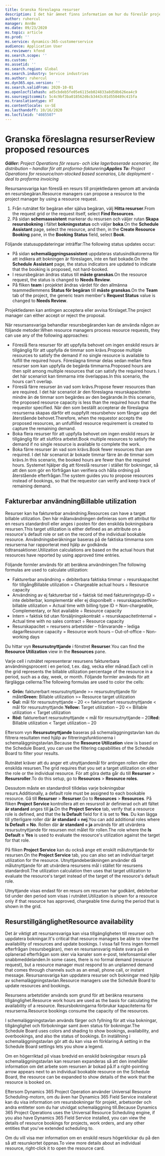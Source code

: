 ```yaml
---
title: Granska föreslagna resurser
description: I det här ämnet finns information om hur du föreslår projektresurser.
author: ruhercul
manager: AnnBe
ms.date: 09/23/2020
ms.topic: article
ms.prod: ''
ms.service: dynamics-365-customerservice
audience: Application User
ms.reviewer: kfend
ms.search.scope: ''
ms.custom: ''
ms.assetid: ''
ms.search.region: Global
ms.search.industry: Service industries
ms.author: ruhercul
ms.dyn365.ops.version: ''
ms.search.validFrom: 2020-10-01
ms.openlocfilehash: ad5cbdeb5fe05e6115eb024833a8d58b626ea4c9
ms.sourcegitcommit: 5c4c9bf3ba018562d6cb3443c01d550489c415fa
ms.translationtype: HT
ms.contentlocale: sv-SE
ms.lasthandoff: 10/16/2020
ms.locfileid: "4085507"
---
```

# <a name="review-proposed-resources"></a><span data-ttu-id="fb744-103">Granska föreslagna resurser</span><span class="sxs-lookup"><span data-stu-id="fb744-103">Review proposed resources</span></span>

<span data-ttu-id="fb744-104">_**Gäller:** Project Operations för resurs- och icke lagerbaserade scenarier, lite distribution – handlar för att proforma-fakturering_</span><span class="sxs-lookup"><span data-stu-id="fb744-104">_**Applies To:** Project Operations for resource/non-stocked based scenarios, Lite deployment - deal to proforma invoicing_</span></span>

<span data-ttu-id="fb744-105">Resursansvariga kan föreslå en resurs till projektledaren genom att använda en resursbegäran.</span><span class="sxs-lookup"><span data-stu-id="fb744-105">Resource managers can propose a resource to the project manager by using a resource request.</span></span>

1. <span data-ttu-id="fb744-106">Från rutnätet för begäran eller själva begäran, välj **Hitta resurser**.</span><span class="sxs-lookup"><span data-stu-id="fb744-106">From the request grid or the request itself, select **Find Resources**.</span></span>
2. <span data-ttu-id="fb744-107">På sidan **schemaassistent** markerar du resursen och väljer rutan **Skapa resursbokning** i fältet **bokningsstatus** och väljer **boka**.</span><span class="sxs-lookup"><span data-stu-id="fb744-107">On the **Schedule Assistant** page, select the resource, and then, in the **Create Resource Booking** pane, in the **Booking Status** field, select **Book**.</span></span>

<span data-ttu-id="fb744-108">Följande statusuppdateringar inträffar:</span><span class="sxs-lookup"><span data-stu-id="fb744-108">The following status updates occur:</span></span>

- <span data-ttu-id="fb744-109">På sidan **schemaläggningsassistent** uppdateras statusindikatorerna för att indikera att bokningen är föreslagen, inte en fast bokade.</span><span class="sxs-lookup"><span data-stu-id="fb744-109">On the **Schedule Assistant** page, the status indicators are updated to indicate that the booking is proposed, not hard-booked.</span></span>
- <span data-ttu-id="fb744-110">I resursbegäran ändras status till **måste granskas**.</span><span class="sxs-lookup"><span data-stu-id="fb744-110">On the resource request, the status is changed to **Needs Review**.</span></span>
- <span data-ttu-id="fb744-111">På fliken **team** i projektet ändras värdet för den allmänna teammedlemmens **Status för begäran** till **måste granskas**.</span><span class="sxs-lookup"><span data-stu-id="fb744-111">On the **Team** tab of the project, the generic team member's **Request Status** value is changed to **Needs Review**.</span></span>

<span data-ttu-id="fb744-112">Projektledaren kan antingen acceptera eller avvisa förslaget.</span><span class="sxs-lookup"><span data-stu-id="fb744-112">The project manager can either accept or reject the proposal.</span></span>

<span data-ttu-id="fb744-113">När resursansvariga behandlar resursbegäranden kan de använda någon av följande metoder:</span><span class="sxs-lookup"><span data-stu-id="fb744-113">When resource managers process resource requests, they can use any of the following approaches:</span></span>

- <span data-ttu-id="fb744-114">Föreslå flera resurser för att uppfylla behovet om ingen enskild resurs är tillgänglig för att uppfylla de timmar som krävs.</span><span class="sxs-lookup"><span data-stu-id="fb744-114">Propose multiple resources to satisfy the demand if no single resource is available to fulfill the required hours.</span></span> <span data-ttu-id="fb744-115">Föreslagna timmar delas sedan mellan flera resurser som kan uppfylla de begärda timmarna.</span><span class="sxs-lookup"><span data-stu-id="fb744-115">Proposed hours are then split among multiple resources that can satisfy the required hours.</span></span> <span data-ttu-id="fb744-116">I det här scenariot kan timmarna inte överlappas.</span><span class="sxs-lookup"><span data-stu-id="fb744-116">In this scenario, the hours can't overlap.</span></span>
- <span data-ttu-id="fb744-117">Föreslå färre resurser än vad som krävs.</span><span class="sxs-lookup"><span data-stu-id="fb744-117">Propose fewer resources than are required.</span></span> <span data-ttu-id="fb744-118">I det här scenariot är den föreslagna resurskapaciteten mindre än de timmar som begärdes av den begärande.</span><span class="sxs-lookup"><span data-stu-id="fb744-118">In this scenario, the proposed resource capacity is less than the required hours that the requestor specified.</span></span> <span data-ttu-id="fb744-119">När den som beställt accepterar de föreslagna resurserna skapas därför ett ouppfyllt resursbehov som fångar upp det återstående behovet.</span><span class="sxs-lookup"><span data-stu-id="fb744-119">Therefore, when the requestor accepts the proposed resources, an unfulfilled resource requirement is created to capture the remaining demand.</span></span>
- <span data-ttu-id="fb744-120">Boka flera resurser för att uppfylla behovet om ingen enskild resurs är tillgänglig för att slutföra arbetet.</span><span class="sxs-lookup"><span data-stu-id="fb744-120">Book multiple resources to satisfy the demand if no single resource is available to complete the work.</span></span>
- <span data-ttu-id="fb744-121">Boka färre resurser än vad som krävs.</span><span class="sxs-lookup"><span data-stu-id="fb744-121">Book fewer resources than are required.</span></span> <span data-ttu-id="fb744-122">I det här scenariot är bokade timmar färre än de timmar som krävs.</span><span class="sxs-lookup"><span data-stu-id="fb744-122">In this scenario, the booked hours are fewer than the required hours.</span></span> <span data-ttu-id="fb744-123">Systemet hjälper dig att föreslå resurser i stället för bokningar, så att den som gör en förfrågan kan verifiera och hålla ordning på återstående efterfrågan.</span><span class="sxs-lookup"><span data-stu-id="fb744-123">The system guides you to propose resources instead of bookings, so that the requestor can verify and keep track of remaining demand.</span></span>

## <a name="billable-utilization"></a><span data-ttu-id="fb744-124">Fakturerbar användning</span><span class="sxs-lookup"><span data-stu-id="fb744-124">Billable utilization</span></span>

<span data-ttu-id="fb744-125">Resurser kan ha fakturerbar användning.</span><span class="sxs-lookup"><span data-stu-id="fb744-125">Resources can have a target billable utilization.</span></span> <span data-ttu-id="fb744-126">Den här målanvändningen definieras som ett attribut för en resurs standardroll eller anges i posten för den enskilda bokningsbara resursen.</span><span class="sxs-lookup"><span data-stu-id="fb744-126">This target utilization is either defined as an attribute on a resource's default role or set on the record of the individual bookable resource.</span></span> <span data-ttu-id="fb744-127">Användningsberäkningar baseras på de faktiska timmarna som resurserna har rapporterat med hjälp av godkända tidtransaktioner.</span><span class="sxs-lookup"><span data-stu-id="fb744-127">Utilization calculations are based on the actual hours that resources have reported by using approved time entries.</span></span>

<span data-ttu-id="fb744-128">Följande formler används för att beräkna användningen:</span><span class="sxs-lookup"><span data-stu-id="fb744-128">The following formulas are used to calculate utilization:</span></span>

- <span data-ttu-id="fb744-129">Fakturerbar användning = debiterbara faktiska timmar ÷ resurskapacitet för tillgång</span><span class="sxs-lookup"><span data-stu-id="fb744-129">Billable utilization = Chargeable actual hours ÷ Resource capacity</span></span>
- <span data-ttu-id="fb744-130">Användning av ej fakturerbar tid = faktisk tid med faktureringstyp-ID = inte debiterbar, komplementär eller ej disponibelt ÷ resurskapacitet</span><span class="sxs-lookup"><span data-stu-id="fb744-130">Non-billable utilization = Actual time with billing type ID = Non-chargeable, Complementary, or Not available ÷ Resource capacity</span></span>
- <span data-ttu-id="fb744-131">Intern = faktisk tid utan försäljningskontrakt ÷ resurskapacitet</span><span class="sxs-lookup"><span data-stu-id="fb744-131">Internal = Actual time with no sales contract ÷ Resource capacity</span></span>
- <span data-ttu-id="fb744-132">Resurskapacitet = resursens arbetstider – frånvarande – lediga dagar</span><span class="sxs-lookup"><span data-stu-id="fb744-132">Resource capacity = Resource work hours – Out-of-office – Non-working days</span></span>

<span data-ttu-id="fb744-133">Du hittar vyn **Resursutnyttjande** i fönstret **Resurser**.</span><span class="sxs-lookup"><span data-stu-id="fb744-133">You can find the **Resource Utilization** view in the **Resources** pane.</span></span>

<span data-ttu-id="fb744-134">Varje cell i rutnätet representerar resursens fakturerbara användningsprocent i en period, t.ex. dag, vecka eller månad.</span><span class="sxs-lookup"><span data-stu-id="fb744-134">Each cell in the grid represents the billable utilization percentage of the resource in a period, such as a day, week, or month.</span></span> <span data-ttu-id="fb744-135">Följande formler används för att färglägga cellerna:</span><span class="sxs-lookup"><span data-stu-id="fb744-135">The following formulas are used to color the cells:</span></span>

- <span data-ttu-id="fb744-136">**Grön:** fakturerbart resursutnyttjande \>= resursutnyttjande för målet</span><span class="sxs-lookup"><span data-stu-id="fb744-136">**Green:** Billable utilization \>= Resource target utilization</span></span>
- <span data-ttu-id="fb744-137">**Gul:** mål för resursutnyttjande – 20 \<= fakturerbart resursutnyttjande \< mål för resursutnyttjande.</span><span class="sxs-lookup"><span data-stu-id="fb744-137">**Yellow:** Target utilization – 20 \<= Billable utilization \< Target utilization</span></span>
- <span data-ttu-id="fb744-138">**Röd:** fakturerbart resursutnyttjande \< mål för resursutnyttjande – 20</span><span class="sxs-lookup"><span data-stu-id="fb744-138">**Red:** Billable utilization \< Target utilization – 20</span></span>

<span data-ttu-id="fb744-139">Eftersom vyn **Resursutnyttjande** baseras på schemaläggningstavlan kan du filtrera resultaten med hjälp av filtreringsfunktionerna i schemaläggningstavlan.</span><span class="sxs-lookup"><span data-stu-id="fb744-139">Because the **Resource Utilization** view is based on the Schedule Board, you can use the filtering capabilities of the Schedule Board to filter your results.</span></span>

<span data-ttu-id="fb744-140">Rutnätet kräver att du anger ett utnyttjandemål för antingen rollen eller den enskilda resursen.</span><span class="sxs-lookup"><span data-stu-id="fb744-140">The grid requires that you set a target utilization on either the role or the individual resource.</span></span> <span data-ttu-id="fb744-141">För att göra detta går du till **Resurser** \> **Resursroller**.</span><span class="sxs-lookup"><span data-stu-id="fb744-141">To do this setup, go to **Resources** \> **Resource roles**.</span></span>

<span data-ttu-id="fb744-142">Dessutom måste en standardroll tilldelas varje bokningsbar resurs.</span><span class="sxs-lookup"><span data-stu-id="fb744-142">Additionally, a default role must be assigned to each bookable resource.</span></span> <span data-ttu-id="fb744-143">Gå till **Resurser** \> **Resurser**.</span><span class="sxs-lookup"><span data-stu-id="fb744-143">Go to **Resources** \> **Resources**.</span></span> <span data-ttu-id="fb744-144">På fliken **Project Service** kontrollera att en resursroll är definierad och att fältet **är standard** anges till **ja**.</span><span class="sxs-lookup"><span data-stu-id="fb744-144">On the **Project Service** tab, verify that a resource role is defined, and that the **Is Default** field for it is set to **Yes**.</span></span> <span data-ttu-id="fb744-145">Du kan lägga till ytterligare roller där **är standard = nej**.</span><span class="sxs-lookup"><span data-stu-id="fb744-145">You can add additional roles where **Is Default = No**.</span></span> <span data-ttu-id="fb744-146">Rollen där **är standard = ja** används för att utvärdera resursutnyttjande för resursen mot målet för rollen.</span><span class="sxs-lookup"><span data-stu-id="fb744-146">The role where the **Is Default = Yes** is used to evaluate the resource's utilization against the target for that role.</span></span>

<span data-ttu-id="fb744-147">På fliken **Project Service** kan du också ange ett enskilt målutnyttjande för resursen.</span><span class="sxs-lookup"><span data-stu-id="fb744-147">On the **Project Service** tab, you can also set an individual target utilization for the resource.</span></span> <span data-ttu-id="fb744-148">Utnyttjandeberäkningen använder då målutnyttjande för att utvärdera resursens mål i stället för resursens standardroll.</span><span class="sxs-lookup"><span data-stu-id="fb744-148">The utilization calculation then uses that target utilization to evaluate the resource's target instead of the target of the resource's default role.</span></span>

<span data-ttu-id="fb744-149">Utnyttjande visas endast för en resurs om resursen har godkänt, debiterbar tid under den period som visas i rutnätet.</span><span class="sxs-lookup"><span data-stu-id="fb744-149">Utilization is shown for a resource only if that resource has approved, chargeable time during the period that is shown in the grid.</span></span>

## <a name="resource-availability"></a><span data-ttu-id="fb744-150">Resurstillgänglighet</span><span class="sxs-lookup"><span data-stu-id="fb744-150">Resource availability</span></span>

<span data-ttu-id="fb744-151">Det är viktigt att resursansvariga kan visa tillgängligheten till resurser och uppdatera bokningar.</span><span class="sxs-lookup"><span data-stu-id="fb744-151">It's critical that resource managers be able to view the availability of resources and update bookings.</span></span> <span data-ttu-id="fb744-152">I vissa fall finns ingen formell efterfrågan (resursbegäran), men en resursansvarig måste svara på en oplanerad efterfrågan som sker via kanaler som e-post, telefonsamtal eller snabbmeddelanden.</span><span class="sxs-lookup"><span data-stu-id="fb744-152">In some cases, there is no formal demand (resource request), but a resource manager must respond to an unplanned demand that comes through channels such as an email, phone call, or instant message.</span></span> <span data-ttu-id="fb744-153">Resursansvariga kan uppdatera resurser och bokningar med hjälp av schemaläggningstavlan.</span><span class="sxs-lookup"><span data-stu-id="fb744-153">Resource managers use the Schedule Board to update resources and bookings.</span></span>

<span data-ttu-id="fb744-154">Resursens arbetstider används som grund för att beräkna resursens tillgänglighet.</span><span class="sxs-lookup"><span data-stu-id="fb744-154">Resource work hours are used as the basis for calculating the availability of a resource.</span></span> <span data-ttu-id="fb744-155">Resursbokningarna förbrukar kapaciteterna för resurserna.</span><span class="sxs-lookup"><span data-stu-id="fb744-155">Resource bookings consume the capacity of the resources.</span></span>

<span data-ttu-id="fb744-156">I schemaläggningstavlan används färger och fyllning för att visa bokningar, tillgänglighet och förbokningar samt även status för bokningar.</span><span class="sxs-lookup"><span data-stu-id="fb744-156">The Schedule Board uses colors and shading to show bookings, availability, and overbookings, and also the status of bookings.</span></span> <span data-ttu-id="fb744-157">En inställning i schemaläggningstavlan gör att du kan visa en förklaring.</span><span class="sxs-lookup"><span data-stu-id="fb744-157">A setting in the Schedule Board settings lets you show a legend.</span></span>

<span data-ttu-id="fb744-158">Om en högerriktad pil visas bredvid en enskild bokningsbar resurs på schemaläggningstavlan kan resursen expanderas så att den innehåller information om det arbete som resursen är bokad på.</span><span class="sxs-lookup"><span data-stu-id="fb744-158">If a right-pointing arrow appears next to an individual bookable resource on the Schedule Board, the resource can be expanded to show details of the work that the resource is booked on.</span></span>

<span data-ttu-id="fb744-159">Eftersom Dynamics 365 Project Operation använder Universal Resource Scheduling-motorn, om du även har Dynamics 365 Field Service installerat kan du visa information om resursbokningar för projekt, arbetsorder och andra entiteter som du har utvidgat schemaläggning till.</span><span class="sxs-lookup"><span data-stu-id="fb744-159">Because Dynamics 365 Project Operations uses the Universal Resource Scheduling engine, if you also have Dynamics 365 Field Service installed, you can view the details of resource bookings for projects, work orders, and any other entities that you've extended scheduling to.</span></span>

<span data-ttu-id="fb744-160">Om du vill visa mer information om en enskild resurs högerklickar du på den så att resurskortet öppnas.</span><span class="sxs-lookup"><span data-stu-id="fb744-160">To view more details about an individual resource, right-click it to open the resource card.</span></span>

